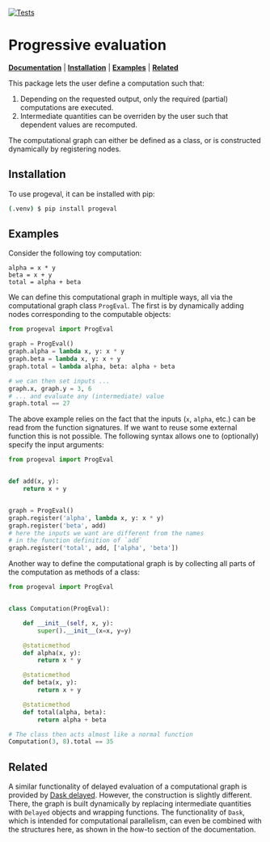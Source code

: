 [![Tests](https://github.com/mathisgerdes/progeval/actions/workflows/python-test.yml/badge.svg)](https://github.com/mathisgerdes/progeval/actions/workflows/python-test.yml)
# Progressive evaluation

[**Documentation**](https://progeval.readthedocs.io/)
| [**Installation**](#installation)
| [**Examples**](#examples)
| [**Related**](#related)

This package lets the user define a computation such that:
1. Depending on the requested output, only the required (partial) computations are executed.
2. Intermediate quantities can be overriden by the user such that dependent values are recomputed.

The computational graph can either be defined as a class, or is constructed dynamically by registering nodes.

## Installation

To use progeval, it can be installed with pip:

```bash
(.venv) $ pip install progeval
```

## Examples
Consider the following toy computation:
```
alpha = x * y
beta = x + y
total = alpha + beta
```

We can define this computational graph in multiple ways, all via the computational graph class `ProgEval`.
The first is by dynamically adding nodes corresponding to the computable objects:

```python
from progeval import ProgEval

graph = ProgEval()
graph.alpha = lambda x, y: x * y
graph.beta = lambda x, y: x + y
graph.total = lambda alpha, beta: alpha + beta

# we can then set inputs ...
graph.x, graph.y = 3, 6
# ... and evaluate any (intermediate) value
graph.total == 27
```

The above example relies on the fact that the inputs (`x`, `alpha`, etc.) can be read from the function signatures.
If we want to reuse some external function this is not possible.
The following syntax allows one to (optionally) specify the input arguments:

```python
from progeval import ProgEval


def add(x, y):
    return x + y


graph = ProgEval()
graph.register('alpha', lambda x, y: x * y)
graph.register('beta', add)
# here the inputs we want are different from the names 
# in the function definition of `add`
graph.register('total', add, ['alpha', 'beta'])
```

Another way to define the computational graph is by collecting all parts of the computation as methods of a class:

```python
from progeval import ProgEval


class Computation(ProgEval):

    def __init__(self, x, y):
        super().__init__(x=x, y=y)

    @staticmethod
    def alpha(x, y):
        return x * y

    @staticmethod
    def beta(x, y):
        return x + y

    @staticmethod
    def total(alpha, beta):
        return alpha + beta

# The class then acts almost like a normal function
Computation(3, 8).total == 35
```

## Related
A similar functionality of delayed evaluation of a computational graph is provided by [Dask delayed](https://docs.dask.org/en/stable/delayed.html).
However, the construction is slightly different.
There, the graph is built dynamically by replacing intermediate quantities with `Delayed` objects and wrapping functions.
The functionality of `Dask`, which is intended for computational parallelism, can even be combined with the structures here, as shown in the how-to section of the documentation.
